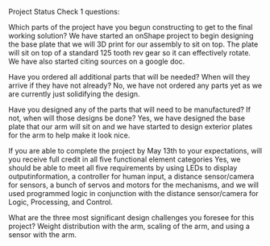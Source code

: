 Project Status Check 1 questions:

Which parts of the project have you begun constructing to get to the final working solution?
We have started an onShape project to begin designing the base plate that we will 3D print for our assembly to sit on top. The plate will
sit on top of a standard 125 tooth rev gear so it can effectively rotate. We have also started citing sources on a google doc.

Have you ordered all additional parts that will be needed?  When will they arrive if they have not already?
No, we have not ordered any parts yet as we are currently just solidifying the design.

Have you designed any of the parts that will need to be manufactured?  If not, when will those designs be done?
Yes, we have designed the base plate that our arm will sit on and we have started to design exterior plates for the arm to help make it look nice.

If you are able to complete the project by May 13th to your expectations, will you receive full credit in all five functional element categories
Yes, we should be able to meet all five requirements by using LEDs to display outputinformation, a controller for human input,
a distance sensor/camera for sensors, a bunch of servos and motors for the mechanisms, and we will used programmed logic in conjunction with the
distance sensor/camera for Logic, Processing, and Control.

What are the three most significant design challenges you foresee for this project?
Weight distribution with the arm, scaling of the arm, and using a sensor with the arm.
